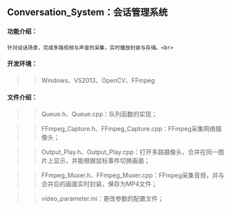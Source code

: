 ## Conversation_System：会话管理系统


#### 功能介绍：

    针对谈话场景，完成多路视频与声音的采集，实时播放封装与存储。<br>

#### 开发环境：

>> Windows、VS2013、OpenCV、FFmpeg <br>

#### 文件介绍：

>> Queue.h、Queue.cpp：队列函数的实现；<br>

>> FFmpeg_Capture.h、FFmpeg_Capture.cpp：FFmpeg采集网络摄像头；<br>

>> Output_Play.h、Output_Play.cpp：打开多路摄像头，合并在同一图片上显示，并能根据鼠标事件切换画面；<br>

>> FFmpeg_Muxer.h、FFmpeg_Muxer.cpp：FFmpeg采集音频，并与合并后的画面实时封装，保存为MP4文件；<br>

>> video_parameter.ini：更改参数的配置文件；<br>
